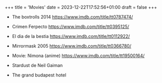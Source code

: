 +++
title = 'Movies'
date = 2023-12-22T17:52:56+01:00
draft = false
+++

* The boxtrolls 2014
https://www.imdb.com/title/tt0787474/

* Crimen Ferpecto
https://www.imdb.com/title/tt0395125/

* El dia de la bestia 
https://www.imdb.com/title/tt0112922/

* Mirrormask 2005
https://www.imdb.com/title/tt0366780/

* Movie: Nimona (anime)
https://www.imdb.com/title/tt19500164/

* Stardust de Neil Gaiman
 
* The grand budapest hotel


